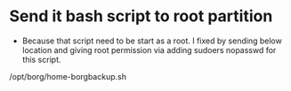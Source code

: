 # Send it bash script to root partition
- Because that script need to be start as a root. I fixed by sending below location and giving root permission via adding sudoers nopasswd for this script.

/opt/borg/home-borgbackup.sh
